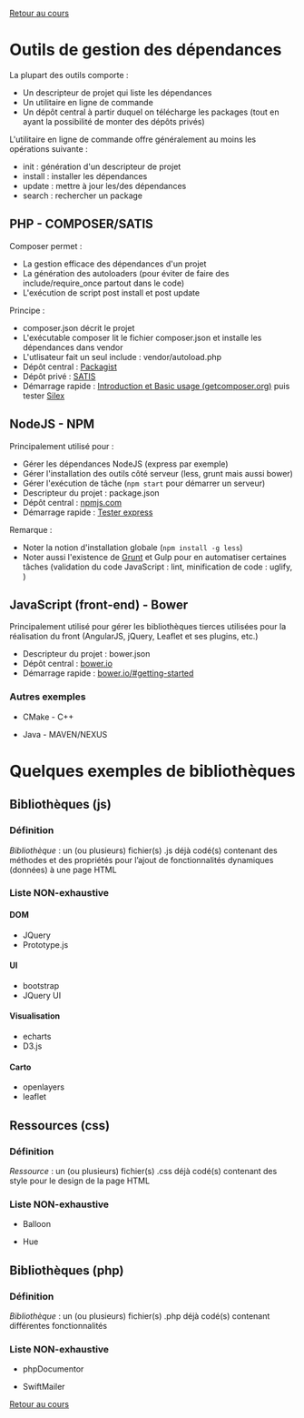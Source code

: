 [Retour au cours](../cours.md)

# Outils de gestion des dépendances

La plupart des outils comporte :

* Un descripteur de projet qui liste les dépendances
* Un utilitaire en ligne de commande
* Un dépôt central à partir duquel on télécharge les packages (tout en ayant la possibilité de monter des dépôts privés)

L'utilitaire en ligne de commande offre généralement au moins les opérations suivante :

* init : génération d'un descripteur de projet
* install : installer les dépendances
* update : mettre à jour les/des dépendances
* search : rechercher un package

## PHP - COMPOSER/SATIS

Composer permet :

* La gestion efficace des dépendances d'un projet
* La génération des autoloaders (pour éviter de faire des include/require_once partout dans le code)
* L'exécution de script post install et post update

Principe :

* composer.json décrit le projet
* L'exécutable composer lit le fichier composer.json et installe les dépendances dans vendor
* L'utlisateur fait un seul include : vendor/autoload.php
* Dépôt central : [Packagist](https://packagist.org/)
* Dépôt privé : [SATIS](https://github.com/composer/satis)
* Démarrage rapide : [Introduction et Basic usage (getcomposer.org)](https://getcomposer.org/doc/00-intro.md) puis tester [Silex](http://silex.sensiolabs.org/)

## NodeJS - NPM

Principalement utilisé pour :

* Gérer les dépendances NodeJS (express par exemple)
* Gérer l'installation des outils côté serveur (less, grunt mais aussi bower)
* Gérer l'exécution de tâche (```npm start``` pour démarrer un serveur)
* Descripteur du projet : package.json
* Dépôt central : [npmjs.com](https://www.npmjs.com/)
* Démarrage rapide : [Tester express](https://www.npmjs.com/package/express)

Remarque :

* Noter la notion d'installation globale (```npm install -g less```)
* Noter aussi l'existence de [Grunt](http://gruntjs.com/getting-started) et Gulp pour en automatiser certaines
tâches (validation du code JavaScript : lint, minification de code : uglify, )

## JavaScript (front-end) - Bower

Principalement utilisé pour gérer les bibliothèques tierces utilisées pour la réalisation du front (AngularJS, jQuery, Leaflet et ses plugins, etc.)

* Descripteur du projet : bower.json
* Dépôt central : [bower.io](http://bower.io/search/)
* Démarrage rapide : [bower.io/#getting-started](http://bower.io/#getting-started)

### Autres exemples

* CMake - C++

* Java - MAVEN/NEXUS

# Quelques exemples de bibliothèques

## Bibliothèques (js)

### Définition

_Bibliothèque_ : un (ou plusieurs) fichier(s) .js déjà codé(s) contenant des méthodes et des propriétés pour l’ajout de fonctionnalités dynamiques (données) à une page HTML

### Liste NON-exhaustive

#### DOM

* JQuery
* Prototype.js

#### UI

* bootstrap
* JQuery UI

#### Visualisation

* echarts
* D3.js

#### Carto

* openlayers
* leaflet

## Ressources (css)

### Définition

_Ressource_ : un (ou plusieurs) fichier(s) .css déjà codé(s) contenant des style pour le design de la page HTML

### Liste NON-exhaustive

* Balloon

* Hue

## Bibliothèques (php)

### Définition

_Bibliothèque_ : un (ou plusieurs) fichier(s) .php déjà codé(s) contenant différentes fonctionnalités

### Liste NON-exhaustive

* phpDocumentor

* SwiftMailer

[Retour au cours](../cours.md)
